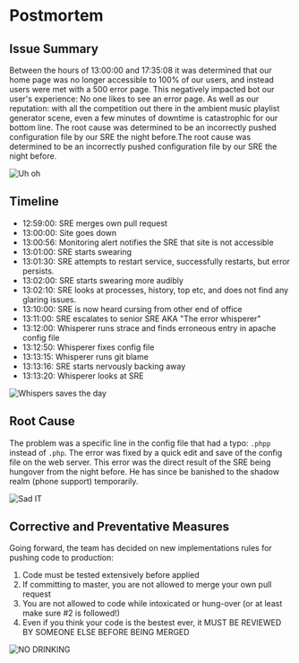 # Postmortem

## Issue Summary

Between the hours of 13:00:00 and 17:35:08 it was determined that our home page was no longer accessible to 100% of our users, and instead users were met with a 500 error page. This negatively impacted bot our user's experience: No one likes to see an error page. As well as our reputation: with all the competition out there in the ambient music playlist generator scene, even a few minutes of downtime is catastrophic for our bottom line. The root cause was determined to be an incorrectly pushed configuration file by our SRE the night before.The root cause was determined to be an incorrectly pushed configuration file by our SRE the night before. 

![Uh oh](https://media.giphy.com/media/3oFzm0o2jMKftsaBoc/giphy.gif)
## Timeline

 - 12:59:00: SRE merges own pull request
 - 13:00:00: Site goes down
 - 13:00:56: Monitoring alert notifies the SRE that site is not accessible
 - 13:01:00: SRE starts swearing
 - 13:01:30: SRE attempts to restart service, successfully restarts, but error persists.
 - 13:02:00: SRE starts swearing more audibly
 - 13:02:10: SRE looks at processes, history, top etc, and does not find any glaring issues.
 - 13:10:00: SRE is now heard cursing from other end of office
 - 13:11:00: SRE escalates to senior SRE AKA "The error whisperer"
 - 13:12:00: Whisperer runs strace and finds erroneous entry in apache config file
 - 13:12:50: Whisperer fixes config file
 - 13:13:15: Whisperer runs git blame
 - 13:13:16: SRE starts nervously backing away
 - 13:13:20: Whisperer looks at SRE

![Whispers saves the day](
https://media.giphy.com/media/zKOqnQprdq2gU/giphy.gif)

## Root Cause

The problem was a specific line in the config file that had a typo: `.phpp` instead of `.php`. The error was fixed by a quick edit and save of the config file on the web server. This error was the direct result of the SRE being hungover from the night before. He has since be banished to the shadow realm (phone support) temporarily.

![Sad IT](https://media.giphy.com/media/13Xb9HKafusl4k/giphy.gif)  

## Corrective and Preventative Measures

Going forward, the team has decided on new implementations rules for pushing code to production:

 1. Code must be tested extensively before applied
 2. If committing to master, you are not allowed to merge your own pull request
 3. You are not allowed to code while intoxicated or hung-over (or at least make sure #2 is followed!)
 4.  Even if you think your code is the bestest ever, it MUST BE REVIEWED BY SOMEONE ELSE BEFORE BEING MERGED

![NO DRINKING](https://media.giphy.com/media/l41JFwebjfaxdPliU/giphy.gif)
 
